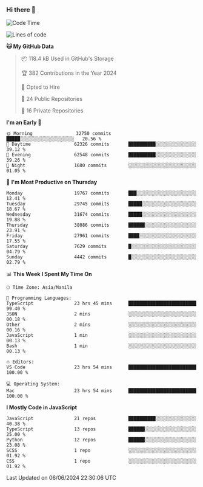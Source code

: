 ### Hi there 👋

<!--START_SECTION:waka-->
![Code Time](http://img.shields.io/badge/Code%20Time-774%20hrs%2028%20mins-blue)

![Lines of code](https://img.shields.io/badge/From%20Hello%20World%20I%27ve%20Written-64.2%20million%20lines%20of%20code-blue)

**🐱 My GitHub Data** 

> 📦 118.4 kB Used in GitHub's Storage 
 > 
> 🏆 382 Contributions in the Year 2024
 > 
> 💼 Opted to Hire
 > 
> 📜 24 Public Repositories 
 > 
> 🔑 16 Private Repositories 
 > 
**I'm an Early 🐤** 

```text
🌞 Morning                32750 commits       █████░░░░░░░░░░░░░░░░░░░░   20.56 % 
🌆 Daytime                62326 commits       ██████████░░░░░░░░░░░░░░░   39.12 % 
🌃 Evening                62548 commits       ██████████░░░░░░░░░░░░░░░   39.26 % 
🌙 Night                  1680 commits        ░░░░░░░░░░░░░░░░░░░░░░░░░   01.05 % 
```
📅 **I'm Most Productive on Thursday** 

```text
Monday                   19767 commits       ███░░░░░░░░░░░░░░░░░░░░░░   12.41 % 
Tuesday                  29745 commits       █████░░░░░░░░░░░░░░░░░░░░   18.67 % 
Wednesday                31674 commits       █████░░░░░░░░░░░░░░░░░░░░   19.88 % 
Thursday                 38086 commits       ██████░░░░░░░░░░░░░░░░░░░   23.91 % 
Friday                   27961 commits       ████░░░░░░░░░░░░░░░░░░░░░   17.55 % 
Saturday                 7629 commits        █░░░░░░░░░░░░░░░░░░░░░░░░   04.79 % 
Sunday                   4442 commits        █░░░░░░░░░░░░░░░░░░░░░░░░   02.79 % 
```


📊 **This Week I Spent My Time On** 

```text
🕑︎ Time Zone: Asia/Manila

💬 Programming Languages: 
TypeScript               23 hrs 45 mins      █████████████████████████   99.40 % 
JSON                     2 mins              ░░░░░░░░░░░░░░░░░░░░░░░░░   00.18 % 
Other                    2 mins              ░░░░░░░░░░░░░░░░░░░░░░░░░   00.16 % 
JavaScript               1 min               ░░░░░░░░░░░░░░░░░░░░░░░░░   00.13 % 
Bash                     1 min               ░░░░░░░░░░░░░░░░░░░░░░░░░   00.13 % 

🔥 Editors: 
VS Code                  23 hrs 54 mins      █████████████████████████   100.00 % 

💻 Operating System: 
Mac                      23 hrs 54 mins      █████████████████████████   100.00 % 
```

**I Mostly Code in JavaScript** 

```text
JavaScript               21 repos            ██████████░░░░░░░░░░░░░░░   40.38 % 
TypeScript               13 repos            ██████░░░░░░░░░░░░░░░░░░░   25.00 % 
Python                   12 repos            ██████░░░░░░░░░░░░░░░░░░░   23.08 % 
SCSS                     1 repo              ░░░░░░░░░░░░░░░░░░░░░░░░░   01.92 % 
CSS                      1 repo              ░░░░░░░░░░░░░░░░░░░░░░░░░   01.92 % 
```




 Last Updated on 06/06/2024 22:30:06 UTC
<!--END_SECTION:waka-->
